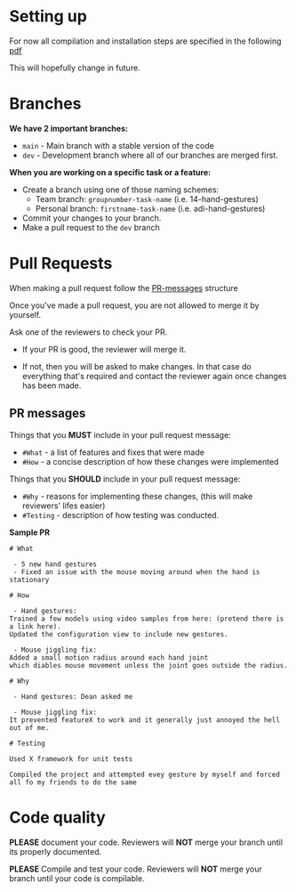 # Setting up

For now all compilation and installation steps are specified in the following [pdf](https://github.com/doctordeano/MotionInput/blob/main/version3.0/Compilation%20Instructions%20%26%20Libraries%20required.pdf)

This will hopefully change in future.


# Branches

**We have 2 important branches:**
 - `main` - Main branch with a stable version of the code
 - `dev` - Development branch where all of our branches are merged first.

**When you are working on a specific task or a feature:**
 - Create a branch using one of those naming schemes:
   - Team branch: `groupnumber-task-name` (i.e. 14-hand-gestures)
   - Personal branch: `firstname-task-name` (i.e. adi-hand-gestures)
 - Commit your changes to your branch.
 - Make a pull request to the `dev` branch

# Pull Requests

When making a pull request follow the [PR-messages](#pr-messages) structure

Once you've made a pull request, you are not allowed to merge it by yourself.

Ask one of the reviewers to check your PR.

 - If your PR is good, the reviewer will merge it.

 - If not, then you will be asked to make changes. In that case do everything that's required and contact the reviewer again once changes has been made.



## PR messages

Things that you **MUST** include in your pull request message:
 - `#What` - a list of features and fixes that were made
 - `#How` - a concise description of how these changes were implemented

Things that you **SHOULD** include in your pull request message:
- `#Why` - reasons for implementing these changes, (this will make reviewers' lifes easier)
- `#Testing` - description of how testing was conducted.

**Sample PR**

```
# What

 - 5 new hand gestures
 - Fixed an issue with the mouse moving around when the hand is stationary
 
# How

 - Hand gestures: 
Trained a few models using video samples from here: (pretend there is a link here).
Updated the configuration view to include new gestures.

 - Mouse jiggling fix:
Added a small motion radius around each hand joint 
which diables mouse movement unless the joint goes outside the radius.

# Why

 - Hand gestures: Dean asked me

 - Mouse jiggling fix: 
It prevented featureX to work and it generally just annoyed the hell out of me.

# Testing

Used X framework for unit tests

Compiled the project and attempted evey gesture by myself and forced all fo my friends to do the same
```

# Code quality

**PLEASE** document your code. Reviewers will **NOT** merge your branch until its properly documented.

**PLEASE** Compile and test your code. Reviewers will **NOT** merge your branch until your code is compilable.
